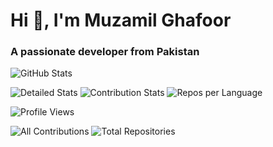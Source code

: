 <h1 align="left">Hi 👋, I'm Muzamil Ghafoor</h1>
<h3 align="left">A passionate developer from Pakistan</h3>

<!-- Detailed GitHub Stats with All Commits -->
<p align="left">
  <img src="https://github-readme-stats.vercel.app/api?username=muzzammil763&show_icons=true&theme=radical&count_private=true&include_all_commits=true&hide_title=true&show_owner=true&line_height=20&card_width=400&custom_title=All-time%20GitHub%20Stats" alt="GitHub Stats"/>
</p>

<!-- Contribution Stats from Summary Cards -->
<p align="left">
  <img src="https://github-profile-summary-cards.vercel.app/api/cards/profile-details?username=muzzammil763&theme=radical" alt="Detailed Stats"/>
  <img src="https://github-profile-summary-cards.vercel.app/api/cards/productive-time?username=muzzammil763&theme=radical" alt="Contribution Stats"/>
  <img src="https://github-profile-summary-cards.vercel.app/api/cards/repos-per-language?username=muzzammil763&theme=radical" alt="Repos per Language"/>
</p>

<!-- Profile Views -->
<p align="left">
  <img src="https://komarev.com/ghpvc/?username=muzzammil763&label=Profile%20views&color=0e75b6&style=flat" alt="Profile Views" />
</p>

<!-- Total Contributions Badge -->
<p align="left">
  <img src="https://badges.strrl.dev/contributions/all/muzzammil763" alt="All Contributions"/>
  <img src="https://badges.strrl.dev/repos/muzzammil763" alt="Total Repositories"/>
</p>
